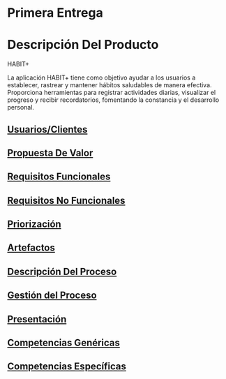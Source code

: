 # Primera Entrega
# Descripción Del Producto
HABIT+

La aplicación HABIT+ tiene como objetivo ayudar a los usuarios a establecer, rastrear y mantener hábitos saludables de manera efectiva. Proporciona herramientas para registrar actividades diarias, visualizar el progreso y recibir recordatorios, fomentando la constancia y el desarrollo personal.

[Usuarios/Clientes](https://github.com/MateoAlejandroCaamalTencle/HABIT/blob/PrimeraEntrega/HABIT%2B/Usuarios%20Y%20Clientes.md) 
-
[Propuesta De Valor](https://github.com/MateoAlejandroCaamalTencle/HABIT/blob/PrimeraEntrega/HABIT%2B/Propuesta%20De%20Valor.md)
-
[Requisitos Funcionales](https://github.com/MateoAlejandroCaamalTencle/HABIT/blob/PrimeraEntrega/HABIT%2B/Requistos%20Funcionales.md)
-
[Requisitos No Funcionales](https://github.com/MateoAlejandroCaamalTencle/HABIT/blob/PrimeraEntrega/HABIT%2B/Requisitos%20No%20Funcionales.md)
-
[Priorización](https://github.com/MateoAlejandroCaamalTencle/HABIT/blob/PrimeraEntrega/HABIT%2B/Priorizaci%C3%B3n.md)
-
[Artefactos](https://github.com/MateoAlejandroCaamalTencle/HABIT/blob/PrimeraEntrega/HABIT%2B/Artefactos.md)
-
[Descripción Del Proceso](https://github.com/MateoAlejandroCaamalTencle/HABIT/blob/PrimeraEntrega/HABIT%2B/Descripci%C3%B3n%20Del%20Proceso.md)
-
[Gestión del Proceso](https://github.com/MateoAlejandroCaamalTencle/HABIT/blob/PrimeraEntrega/HABIT%2B/Gesti%C3%B3n%20Del%20Proceso.md)
-
[Presentación](https://github.com/MateoAlejandroCaamalTencle/HABIT/blob/PrimeraEntrega/HABIT%2B/Presentaci%C3%B3n)
-
[Competencias Genéricas](https://github.com/MateoAlejandroCaamalTencle/HABIT/blob/PrimeraEntrega/HABIT%2B/Competencias%20Gen%C3%A9ricas)
-
[Competencias Específicas](https://github.com/MateoAlejandroCaamalTencle/HABIT/blob/PrimeraEntrega/HABIT%2B/Competencias%20Espec%C3%ADficas)
-
